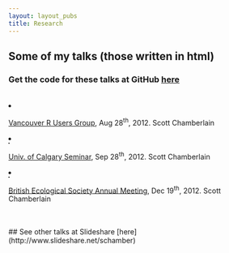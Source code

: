 ```yaml
---
layout: layout_pubs
title: Research
---
```



## Some of my talks (those written in html)

### Get the code for these talks at GitHub [here](https://github.com/SChamberlain/posterstalks)

<div class="row">
 <br> 
<div class="span9 offset1">
<li class="span4 nobullet">
      <div class="thumbnail">
        <a href="http://schamberlain.github.com/posterstalks/rvantalk/slides/"><img src="http://schamberlain.github.com/scott/img/rvantalk.png" alt=""></a>
        <div class="caption">
          <p><a href="http://www.meetup.com/Vancouver-R-Users-Group-data-analysis-statistics/events/73785912/">Vancouver R Users Group</a>, Aug 28<sup>th</sup>, 2012. Scott Chamberlain</p>
        </div>
      </div>
    </li>

<li class="span4 nobullet">
      <div class="thumbnail">
        <a href="http://schamberlain.github.com/posterstalks/ucalgarytalk/"><img src="http://schamberlain.github.com/scott/img/ucalgarytalk.png" alt="" border="1"></a>
        <div class="caption">
          <p><a href="http://www.bio.ucalgary.ca/">Univ. of Calgary Seminar</a>, Sep 28<sup>th</sup>, 2012. Scott Chamberlain</p>
        </div>
      </div>
    </li>
 </div>
</div>

<li class="span4 nobullet">
      <div class="thumbnail">
        <a href="http://schamberlain.github.com/posterstalks/bestalk/"><img src="http://schamberlain.github.com/scott/img/bestalk.png" alt="" border="1"></a>
        <div class="caption">
          <p><a href="http://www.britishecologicalsociety.org/meetings/current_future_meetings/2012_annual_meeting/workshop_events.php">British Ecological Society Annual Meeting</a>, Dec 19<sup>th</sup>, 2012. Scott Chamberlain</p>
        </div>
      </div>
    </li>
 </div>
</div>
<br> <br> 
## See other talks at Slideshare [here](http://www.slideshare.net/schamber)